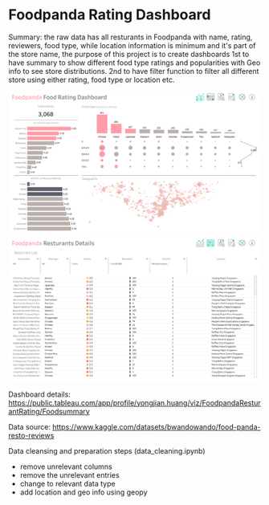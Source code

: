 # Foodpanda Rating Dashboard

Summary: the raw data has all resturants in Foodpanda with name, rating, reviewers, food type, while location information is minimum and it's part of the store name, the purpose of this project is to create dashboards 1st to have summary to show different food type ratings and popularities with Geo info to see store distributions. 2nd to have filter function to filter all different store using either rating, food type or location etc.

![Summary](https://github.com/babyface-yj/foodpanda_rating_dashboard/blob/98ae7f688b3907f5772ae8438fb4943fc3dc22cf/Food%20summary.png)
![Details](https://github.com/babyface-yj/foodpanda_rating_dashboard/blob/98ae7f688b3907f5772ae8438fb4943fc3dc22cf/Food%20details.png)


Dashboard details: https://public.tableau.com/app/profile/yongjian.huang/viz/FoodpandaResturantRating/Foodsummary

Data source: https://www.kaggle.com/datasets/bwandowando/food-panda-resto-reviews

Data cleansing and preparation steps (data_cleaning.ipynb)
- remove unrelevant columns
- remove the unrelevant entries
- change to relevant data type
- add location and geo info using geopy
